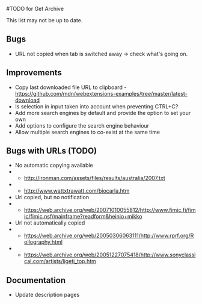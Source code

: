 #TODO for Get Archive

This list may not be up to date.

## Bugs
* URL not copied when tab is switched away -> check what's going on.

## Improvements
* Copy last downloaded file URL to clipboard - https://github.com/mdn/webextensions-examples/tree/master/latest-download
* Is selection in input taken into account when preventing CTRL+C?
* Add more search engines by default and provide the option to set your own
* Add options to configure the search engine behaviour
* Allow multiple search engines to co-exist at the same time

## Bugs with URLs (TODO)
* No automatic copying available
* - http://ironman.com/assets/files/results/australia/2007.txt
* - http://www.wattxtrawatt.com/biocarla.htm
* Url copied, but no notification
* - https://web.archive.org/web/20071010055812/http://www.fimic.fi/fimic/fimic.nsf/mainframe?readform&heinio+mikko
* Url not automatically copied
* - https://web.archive.org/web/20050306063111/http://www.rprf.org/Rollography.html
* - https://web.archive.org/web/20051227075418/http://www.sonyclassical.com/artists/ligeti_top.htm

## Documentation
* Update description pages

